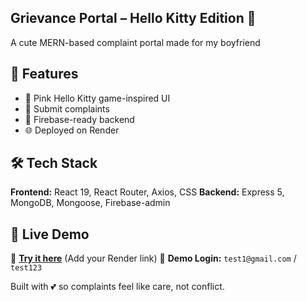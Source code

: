 ## Grievance Portal – Hello Kitty Edition 🎀

A cute MERN-based complaint portal made for my boyfriend 

## 🌟 Features

* 💖 Pink Hello Kitty game-inspired UI 
* 📝 Submit complaints
* 💬 Firebase-ready backend
* 🌐 Deployed on Render

## 🛠 Tech Stack

**Frontend:** React 19, React Router, Axios, CSS
**Backend:** Express 5, MongoDB, Mongoose, Firebase-admin

## 🚀 Live Demo

🔗 **[Try it here](#https://portal3.onrender.com/)** (Add your Render link)
👤 **Demo Login:**
`test1@gmail.com` / `test123`


Built with 💕 so complaints feel like care, not conflict.
